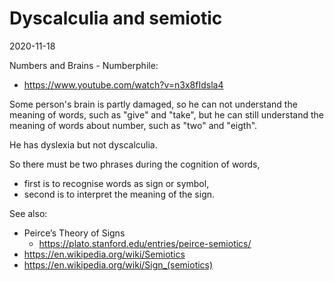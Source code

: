 # Dyscalculia and semiotic

2020-11-18

Numbers and Brains - Numberphile:
- https://www.youtube.com/watch?v=n3x8fIdsla4

Some person's brain is partly damaged,
so he can not understand the meaning of words, such as "give" and "take",
but he can still understand the meaning of words about number, such as "two" and "eigth".

He has dyslexia but not dyscalculia.

So there must be two phrases during the cognition of words,
- first is to recognise words as sign or symbol,
- second is to interpret the meaning of the sign.

See also:
- Peirce’s Theory of Signs
  - https://plato.stanford.edu/entries/peirce-semiotics/
- https://en.wikipedia.org/wiki/Semiotics
- https://en.wikipedia.org/wiki/Sign_(semiotics)
